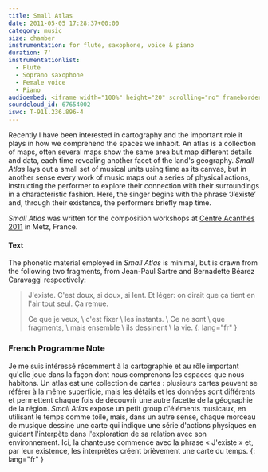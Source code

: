 ```yaml
---
title: Small Atlas
date: 2011-05-05 17:28:37+00:00
category: music
size: chamber
instrumentation: for flute, saxophone, voice & piano
duration: 7'
instrumentationlist:
  - Flute
  - Soprano saxophone
  - Female voice
  - Piano
audioembed: <iframe width="100%" height="20" scrolling="no" frameborder="no" src="https://w.soundcloud.com/player/?url=https%3A//api.soundcloud.com/tracks/67654002&color=ff5500&inverse=false&auto_play=false&show_user=true"></iframe>
soundcloud_id: 67654002
iswc: T-911.236.896-4
---
```

Recently I have been interested in cartography and the important role it plays in how we comprehend the spaces we inhabit. An atlas is a collection of maps, often several maps show the same area but map different details and data, each time revealing another facet of the land's geography. _Small Atlas_ lays out a small set of musical units using time as its canvas, but in another sense every work of music maps out a series of physical actions, instructing the performer to explore their connection with their surroundings in a characteristic fashion. Here, the singer begins with the phrase ‘J’existe’ and, through their existence, the performers briefly map time.

*Small Atlas* was written for the composition workshops at [Centre Acanthes 2011](https://web.archive.org/web/20110707075844/http://www.acanthes.com/) in Metz, France.

#### Text

The phonetic material employed in *Small Atlas* is minimal, but is drawn from the following two fragments, from Jean-Paul Sartre and Bernadette Béarez Caravaggi respectively:

> J'existe. C'est doux, si doux, si lent. Et léger: on dirait que ça tient en l'air tout seul. Ça remue.
>
> Ce que je veux, \\
> c'est fixer \\
> les instants. \\
> Ce ne sont \\
> que fragments, \\
> mais ensemble \\
> ils dessinent \\
> la vie.
{: lang="fr" }

### French Programme Note

Je me suis intéressé récemment à la cartographie et au rôle important qu'elle joue dans la façon dont nous comprenons les espaces que nous habitons. Un atlas est une collection de cartes : plusieurs cartes peuvent se référer à la même superficie, mais les détails et les données sont différents et permettent chaque fois de découvrir une autre facette de la géographie de la région. _Small Atlas_ expose un petit group d'éléments musicaux, en utilisant le temps comme toile, mais, dans un autre sense, chaque morceau de musique dessine une carte qui indique une série d'actions physiques en guidant l'interpète dans l'exploration de sa relation avec son environnement. Ici, la chanteuse commence avec la phrase « J'existe » et, par leur existence, les interprètes créent brièvement une carte du temps.
{: lang="fr" }
